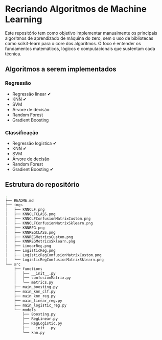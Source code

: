 # Recriando Algoritmos de Machine Learning

Este repositório tem como objetivo implementar manualmente os principais algoritmos de aprendizado de máquina do zero, sem o uso de bibliotecas como scikit-learn para o core dos algoritmos. O foco é entender os fundamentos matemáticos, lógicos e computacionais que sustentam cada técnica.

## Algoritmos a serem implementados

### Regressão

- Regressão linear ✔
- KNN ✔
- SVM
- Árvore de decisão
- Random Forest
- Gradient Boosting

### Classificação

- Regressão logística ✔
- KNN ✔
- SVM
- Árvore de decisão
- Random Forest
- Gradient Boosting ✔

## Estrutura do repositório
```bash
.
├── README.md
├── imgs
│   ├── KNNCLF.png
│   ├── KNNCLFCLASS.png
│   ├── KNNCLFConfusionMatrixCustom.png
│   ├── KNNCLFConfusionMatrixSklearn.png
│   ├── KNNREG.png
│   ├── KNNREGCLASS.png
│   ├── KNNREGMetricsCustom.png
│   ├── KNNREGMetricsSklearn.png
│   ├── LinearReg.png
│   ├── LogisticReg.png
│   ├── LogisticRegConfusionMatrixCustom.png
│   └── LogisticRegConfusionMatrixSklearn.png
└── src
    ├── functions
    │   ├── __init__.py
    │   ├── confusionMatrix.py
    │   └── metrics.py
    ├── main_boosting.py
    ├── main_knn_clf.py
    ├── main_knn_reg.py
    ├── main_linear_reg.py
    ├── main_logistic_reg.py
    └── models
        ├── Boosting.py
        ├── RegLinear.py
        ├── RegLogistic.py
        ├── __init__.py
        └── knn.py
```